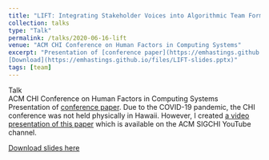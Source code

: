 ```yaml
---
title: "LIFT: Integrating Stakeholder Voices into Algorithmic Team Formation"
collection: talks
type: "Talk"
permalink: /talks/2020-06-16-lift
venue: "ACM CHI Conference on Human Factors in Computing Systems"
excerpt: "Presentation of [conference paper](https://emhastings.github.io/publication/2020-04-25-lift). Due to the COVID-19 pandemic, the CHI conference was not held physically in Hawaii. However, I created [a video presentation of this paper](https://youtu.be/jrTipQ06x_o) which is available on the ACM SIGCHI YouTube channel.  
[Download](https://emhastings.github.io/files/LIFT-slides.pptx)"
tags: [team]
---
```


Talk  
ACM CHI Conference on Human Factors in Computing Systems
Presentation of [conference paper](https://emhastings.github.io/publication/2020-04-25-lift). Due to the COVID-19 pandemic, the CHI conference was not held physically in Hawaii. However, I created [a video presentation of this paper](https://youtu.be/jrTipQ06x_o) which is available on the ACM SIGCHI YouTube channel.

[Download slides here](https://emhastings.github.io/files/LIFT-slides.pptx)
